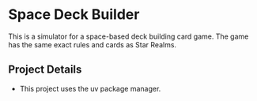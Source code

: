 # Space Deck Builder

This is a simulator for a space-based deck building card game. The game has the same exact rules and cards as Star Realms.

## Project Details

- This project uses the uv package manager.
